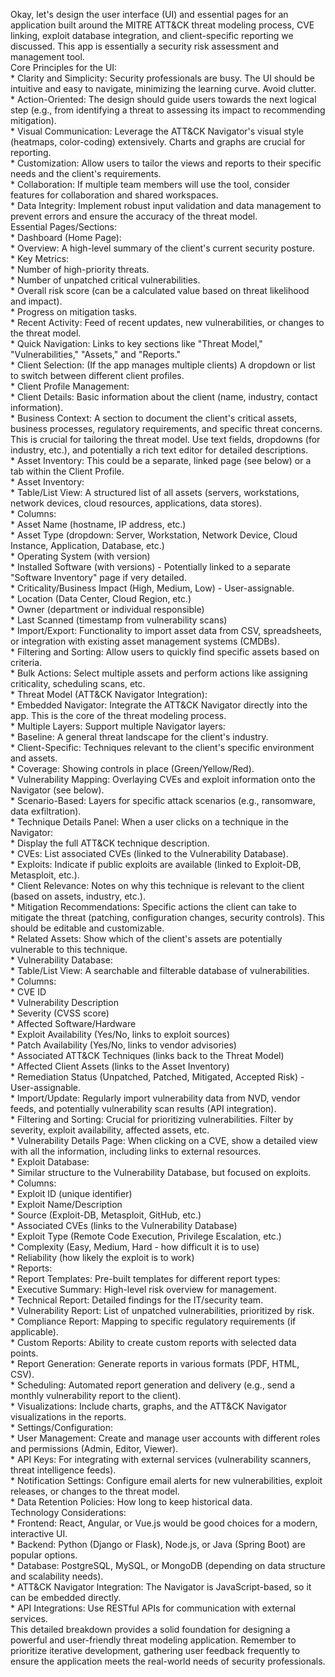 Okay, let's design the user interface (UI) and essential pages for an application built around the MITRE ATT\&CK threat modeling process, CVE linking, exploit database integration, and client-specific reporting we discussed. This app is essentially a security risk assessment and management tool.  
Core Principles for the UI:  
 \* Clarity and Simplicity: Security professionals are busy. The UI should be intuitive and easy to navigate, minimizing the learning curve. Avoid clutter.  
 \* Action-Oriented: The design should guide users towards the next logical step (e.g., from identifying a threat to assessing its impact to recommending mitigation).  
 \* Visual Communication: Leverage the ATT\&CK Navigator's visual style (heatmaps, color-coding) extensively. Charts and graphs are crucial for reporting.  
 \* Customization: Allow users to tailor the views and reports to their specific needs and the client's requirements.  
 \* Collaboration: If multiple team members will use the tool, consider features for collaboration and shared workspaces.  
 \* Data Integrity: Implement robust input validation and data management to prevent errors and ensure the accuracy of the threat model.  
Essential Pages/Sections:  
 \* Dashboard (Home Page):  
   \* Overview: A high-level summary of the client's current security posture.  
   \* Key Metrics:  
     \* Number of high-priority threats.  
     \* Number of unpatched critical vulnerabilities.  
     \* Overall risk score (can be a calculated value based on threat likelihood and impact).  
     \* Progress on mitigation tasks.  
   \* Recent Activity: Feed of recent updates, new vulnerabilities, or changes to the threat model.  
   \* Quick Navigation: Links to key sections like "Threat Model," "Vulnerabilities," "Assets," and "Reports."  
   \* Client Selection: (If the app manages multiple clients) A dropdown or list to switch between different client profiles.  
 \* Client Profile Management:  
   \* Client Details: Basic information about the client (name, industry, contact information).  
   \* Business Context: A section to document the client's critical assets, business processes, regulatory requirements, and specific threat concerns. This is crucial for tailoring the threat model.  Use text fields, dropdowns (for industry, etc.), and potentially a rich text editor for detailed descriptions.  
   \* Asset Inventory:  This could be a separate, linked page (see below) or a tab within the Client Profile.  
 \* Asset Inventory:  
   \* Table/List View:  A structured list of all assets (servers, workstations, network devices, cloud resources, applications, data stores).  
   \* Columns:  
     \* Asset Name (hostname, IP address, etc.)  
     \* Asset Type (dropdown: Server, Workstation, Network Device, Cloud Instance, Application, Database, etc.)  
     \* Operating System (with version)  
     \* Installed Software (with versions) \- Potentially linked to a separate "Software Inventory" page if very detailed.  
     \* Criticality/Business Impact (High, Medium, Low) \- User-assignable.  
     \* Location (Data Center, Cloud Region, etc.)  
     \* Owner (department or individual responsible)  
     \* Last Scanned (timestamp from vulnerability scans)  
   \* Import/Export:  Functionality to import asset data from CSV, spreadsheets, or integration with existing asset management systems (CMDBs).  
   \* Filtering and Sorting:  Allow users to quickly find specific assets based on criteria.  
   \* Bulk Actions:  Select multiple assets and perform actions like assigning criticality, scheduling scans, etc.  
 \* Threat Model (ATT\&CK Navigator Integration):  
   \* Embedded Navigator:  Integrate the ATT\&CK Navigator directly into the app. This is the core of the threat modeling process.  
   \* Multiple Layers:  Support multiple Navigator layers:  
     \* Baseline:  A general threat landscape for the client's industry.  
     \* Client-Specific:  Techniques relevant to the client's specific environment and assets.  
     \* Coverage:  Showing controls in place (Green/Yellow/Red).  
     \* Vulnerability Mapping:  Overlaying CVEs and exploit information onto the Navigator (see below).  
     \* Scenario-Based: Layers for specific attack scenarios (e.g., ransomware, data exfiltration).  
   \* Technique Details Panel: When a user clicks on a technique in the Navigator:  
     \* Display the full ATT\&CK technique description.  
     \* CVEs: List associated CVEs (linked to the Vulnerability Database).  
     \* Exploits: Indicate if public exploits are available (linked to Exploit-DB, Metasploit, etc.).  
     \* Client Relevance: Notes on why this technique is relevant to the client (based on assets, industry, etc.).  
     \* Mitigation Recommendations:  Specific actions the client can take to mitigate the threat (patching, configuration changes, security controls).  This should be editable and customizable.  
     \* Related Assets: Show which of the client's assets are potentially vulnerable to this technique.  
 \* Vulnerability Database:  
   \* Table/List View:  A searchable and filterable database of vulnerabilities.  
   \* Columns:  
     \* CVE ID  
     \* Vulnerability Description  
     \* Severity (CVSS score)  
     \* Affected Software/Hardware  
     \* Exploit Availability (Yes/No, links to exploit sources)  
     \* Patch Availability (Yes/No, links to vendor advisories)  
     \* Associated ATT\&CK Techniques (links back to the Threat Model)  
     \* Affected Client Assets (links to the Asset Inventory)  
     \* Remediation Status (Unpatched, Patched, Mitigated, Accepted Risk) \- User-assignable.  
   \* Import/Update:  Regularly import vulnerability data from NVD, vendor feeds, and potentially vulnerability scan results (API integration).  
   \* Filtering and Sorting:  Crucial for prioritizing vulnerabilities. Filter by severity, exploit availability, affected assets, etc.  
   \* Vulnerability Details Page:  When clicking on a CVE, show a detailed view with all the information, including links to external resources.  
 \* Exploit Database:  
   \* Similar structure to the Vulnerability Database, but focused on exploits.  
   \* Columns:  
     \* Exploit ID (unique identifier)  
     \* Exploit Name/Description  
     \* Source (Exploit-DB, Metasploit, GitHub, etc.)  
     \* Associated CVEs (links to the Vulnerability Database)  
     \* Exploit Type (Remote Code Execution, Privilege Escalation, etc.)  
     \* Complexity (Easy, Medium, Hard \- how difficult it is to use)  
     \* Reliability (how likely the exploit is to work)  
 \* Reports:  
   \* Report Templates:  Pre-built templates for different report types:  
     \* Executive Summary: High-level risk overview for management.  
     \* Technical Report: Detailed findings for the IT/security team.  
     \* Vulnerability Report: List of unpatched vulnerabilities, prioritized by risk.  
     \* Compliance Report: Mapping to specific regulatory requirements (if applicable).  
     \* Custom Reports: Ability to create custom reports with selected data points.  
   \* Report Generation:  Generate reports in various formats (PDF, HTML, CSV).  
   \* Scheduling:  Automated report generation and delivery (e.g., send a monthly vulnerability report to the client).  
   \* Visualizations: Include charts, graphs, and the ATT\&CK Navigator visualizations in the reports.  
 \* Settings/Configuration:  
   \* User Management:  Create and manage user accounts with different roles and permissions (Admin, Editor, Viewer).  
   \* API Keys:  For integrating with external services (vulnerability scanners, threat intelligence feeds).  
   \* Notification Settings:  Configure email alerts for new vulnerabilities, exploit releases, or changes to the threat model.  
   \* Data Retention Policies:  How long to keep historical data.  
Technology Considerations:  
 \* Frontend: React, Angular, or Vue.js would be good choices for a modern, interactive UI.  
 \* Backend: Python (Django or Flask), Node.js, or Java (Spring Boot) are popular options.  
 \* Database: PostgreSQL, MySQL, or MongoDB (depending on data structure and scalability needs).  
 \* ATT\&CK Navigator Integration:  The Navigator is JavaScript-based, so it can be embedded directly.  
 \* API Integrations:  Use RESTful APIs for communication with external services.  
This detailed breakdown provides a solid foundation for designing a powerful and user-friendly threat modeling application. Remember to prioritize iterative development, gathering user feedback frequently to ensure the application meets the real-world needs of security professionals.  
